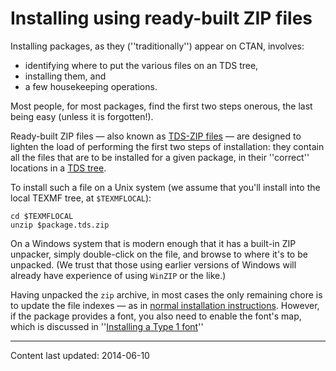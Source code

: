 # Installing using ready-built ZIP files




Installing packages, as they (''traditionally'') appear on
CTAN, involves:
  

-  identifying where to put the various files on an TDS
    tree,
-  installing them, and
-  a few housekeeping operations.


Most people, for most packages, find the first two steps onerous, the
last being easy (unless it is forgotten!).


Ready-built ZIP files&nbsp;&mdash; also known as 
[TDS-ZIP files](FAQ-tds-zip.md)&nbsp;&mdash; are designed to lighten
the load of performing the first two steps of installation: they
contain all the files that are to be installed for a given
package, in their ''correct'' locations in a 
[TDS tree](FAQ-tds.md).


To install such a file on a Unix system (we assume that you'll install
into the local TEXMF tree, at `$TEXMFLOCAL`):
```
cd $TEXMFLOCAL
unzip $package.tds.zip
```


On a Windows system that is modern enough that it has a built-in
ZIP unpacker, simply double-click on the file, and browse to
where it's to be unpacked.  (We trust that those using earlier
versions of Windows will already have experience of using
`WinZIP` or the like.)


Having unpacked the `zip` archive, in most cases the only
remaining chore is to update the file indexes&nbsp;&mdash; as in 
[normal installation instructions](FAQ-inst-wlcf.md).  However, if
the package provides a font, you also need to enable the font's map,
which is discussed in 
''[Installing a Type&nbsp;1 font](FAQ-instt1font.md)''



----
Content last updated: 2014-06-10
